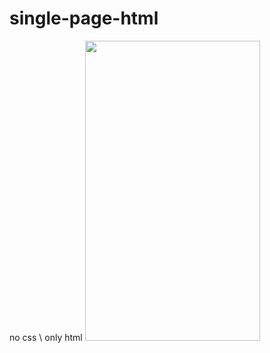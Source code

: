 # single-page-html

no css \\ only html
<img src="https://user-images.githubusercontent.com/83058841/123548275-bdccca00-d781-11eb-8dd9-fb37e9eb53fe.png" width="280" height="480">
